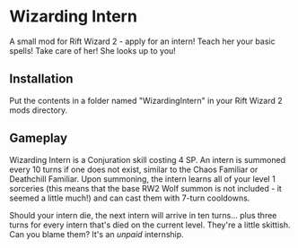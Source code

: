 # Wizarding Intern

A small mod for Rift Wizard 2 - apply for an intern! Teach her your basic spells! Take care of her! She looks up to you!

## Installation

Put the contents in a folder named "WizardingIntern" in your Rift Wizard 2 mods directory.

## Gameplay

Wizarding Intern is a Conjuration skill costing 4 SP. An intern is summoned every 10 turns if one does not exist, similar to the Chaos Familiar or Deathchill Familiar. Upon summoning, the intern learns all of your level 1 sorceries (this means that the base RW2 Wolf summon is not included - it seemed a little much!) and can cast them with 7-turn cooldowns.

Should your intern die, the next intern will arrive in ten turns... plus three turns for every intern that's died on the current level. They're a little skittish. Can you blame them? It's an *unpaid* internship.